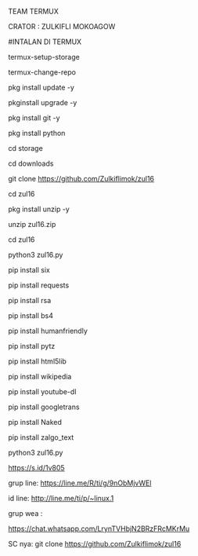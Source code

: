 TEAM TERMUX

CRATOR : ZULKIFLI MOKOAGOW

#INTALAN DI TERMUX

termux-setup-storage

termux-change-repo

pkg install update -y

pkginstall upgrade -y

pkg install git -y

pkg install python

cd storage

cd downloads

git clone https://github.com/Zulkiflimok/zul16

cd zul16

pkg install unzip -y 

unzip zul16.zip

cd zul16

python3 zul16.py

pip install six

pip install requests

pip install rsa

pip install bs4

pip install humanfriendly

pip install pytz

pip install html5lib

pip install wikipedia

pip install youtube-dl

pip install googletrans

pip install Naked

pip install zalgo_text

python3 zul16.py

https://s.id/1v805

grup line: https://line.me/R/ti/g/9nObMjvWEl

id line: http://line.me/ti/p/~linux.1

grup wea : 

https://chat.whatsapp.com/LrynTVHbjN2BRzFRcMKrMu

SC nya: git clone https://github.com/Zulkiflimok/zul16
